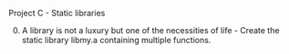Project C - Static libraries

0. A library is not a luxury but one of the necessities of life - Create the static library libmy.a containing multiple functions.
